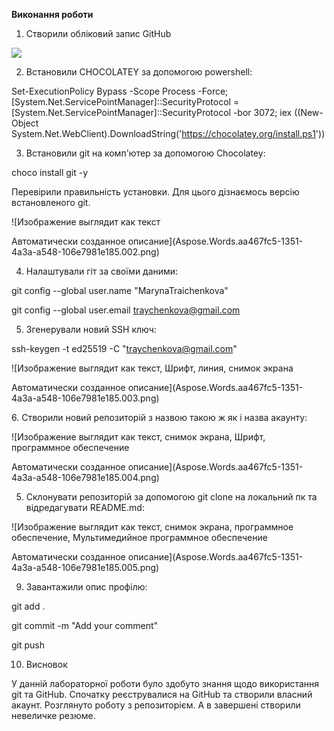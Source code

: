 ﻿**Виконання роботи**

1. Створили обліковий запис GitHub

![](Aspose.Words.aa467fc5-1351-4a3a-a548-106e7981e185.001.png)

2. Встановили CHOCOLATEY за допомогою powershell:

Set-ExecutionPolicy Bypass -Scope Process -Force; [System.Net.ServicePointManager]::SecurityProtocol = [System.Net.ServicePointManager]::SecurityProtocol -bor 3072; iex ((New-Object System.Net.WebClient).DownloadString('https://chocolatey.org/install.ps1'))

3. Встановили git на комп'ютер за допомогою Chocolatey:

choco install git -y

Перевірили правильність установки. Для цього дізнаємось версію встановленого git.

![Изображение выглядит как текст

Автоматически созданное описание](Aspose.Words.aa467fc5-1351-4a3a-a548-106e7981e185.002.png)

4. Налаштували гіт за своїми даними:

<a name="_hlk134143366"></a>git config --global user.name "MarynaTraichenkova"

git config --global user.email <a name="_hlk134152387"></a>traychenkova@gmail.com

5. Згенерували новий SSH ключ:

ssh-keygen -t ed25519 -C "traychenkova@gmail.com"

![Изображение выглядит как текст, Шрифт, линия, снимок экрана

Автоматически созданное описание](Aspose.Words.aa467fc5-1351-4a3a-a548-106e7981e185.003.png)

6\.  Створили новий репозиторій з назвою такою ж як і назва акаунту:

![Изображение выглядит как текст, снимок экрана, Шрифт, программное обеспечение

Автоматически созданное описание](Aspose.Words.aa467fc5-1351-4a3a-a548-106e7981e185.004.png)

5. Склонувати репозиторій за допомогою git clone на локальний пк та відредагувати README.md:

![Изображение выглядит как текст, снимок экрана, программное обеспечение, Мультимедийное программное обеспечение

Автоматически созданное описание](Aspose.Words.aa467fc5-1351-4a3a-a548-106e7981e185.005.png)

9. Завантажили опис профілю:

git add .

git commit -m "Add your comment"

git push

10. Висновок

У данній лабораторної роботи було здобуто знання щодо використання git та GitHub. Спочатку реєструвалися на GitHub та створили власний акаунт. Розглянуто роботу з репозиторієм.  А в завершені створили невеличке резюме.

